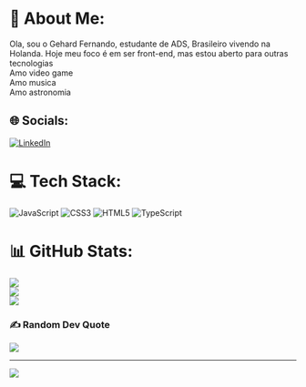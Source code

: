 # 💫 About Me:
Ola, sou o Gehard Fernando, estudante de ADS, Brasileiro vivendo na Holanda. Hoje meu foco é em ser front-end, mas estou aberto para outras tecnologias<br>Amo video game<br>Amo musica<br>Amo astronomia<br>


## 🌐 Socials:
[![LinkedIn](https://img.shields.io/badge/LinkedIn-%230077B5.svg?logo=linkedin&logoColor=white)](https://linkedin.com/in/https://www.linkedin.com/in/gehard-fernando-ramos-oliveira-4baa8986/) 

# 💻 Tech Stack:
![JavaScript](https://img.shields.io/badge/javascript-%23323330.svg?style=flat-square&logo=javascript&logoColor=%23F7DF1E) ![CSS3](https://img.shields.io/badge/css3-%231572B6.svg?style=flat-square&logo=css3&logoColor=white) ![HTML5](https://img.shields.io/badge/html5-%23E34F26.svg?style=flat-square&logo=html5&logoColor=white) ![TypeScript](https://img.shields.io/badge/typescript-%23007ACC.svg?style=flat-square&logo=typescript&logoColor=white)
# 📊 GitHub Stats:
![](https://github-readme-stats.vercel.app/api?username=GehardFernando&theme=vue-dark&hide_border=true&include_all_commits=true&count_private=false)<br/>
![](https://github-readme-streak-stats.herokuapp.com/?user=GehardFernando&theme=vue-dark&hide_border=true)<br/>
![](https://github-readme-stats.vercel.app/api/top-langs/?username=GehardFernando&theme=vue-dark&hide_border=true&include_all_commits=true&count_private=false&layout=compact)

### ✍️ Random Dev Quote
![](https://quotes-github-readme.vercel.app/api?type=horizontal&theme=radical)

---
[![](https://visitcount.itsvg.in/api?id=GehardFernando&icon=0&color=0)](https://visitcount.itsvg.in)
